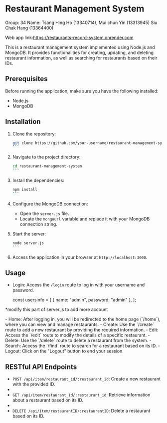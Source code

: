 <h1>Restaurant Management System</h1>

Group: 34
Name: 
Tsang Hing Ho (13340714),
Mui chun Yin (13313945)
Siu Chak Hang (13364400)

Web app link:https://restaurants-record-system.onrender.com

This is a restaurant management system implemented using Node.js and MongoDB. It provides functionalities for creating, updating, and deleting restaurant information, as well as searching for restaurants based on their IDs.

## Prerequisites

Before running the application, make sure you have the following installed:

- Node.js
- MongoDB

## Installation

1. Clone the repository:

   ````bash
   git clone https://github.com/your-username/restaurant-management-system.git
   ```

2. Navigate to the project directory:

   ````bash
   cd restaurant-management-system
   ```

3. Install the dependencies:

   ````bash
   npm install
   ```

4. Configure the MongoDB connection:

   - Open the `server.js` file.
   - Locate the `mongourl` variable and replace it with your MongoDB connection string.

5. Start the server:

   ````bash
   node server.js
   ```

6. Access the application in your browser at `http://localhost:3000`.

## Usage

- Login: Access the `/login` route to log in with your username and password.
  
  <p>const usersinfo = [
  { name: "admin", password: "admin" },
             ];</p>
<p>*modify this part of server.js to add more account</p>
- Home: After logging in, you will be redirected to the home page (`/home`), where you can view and manage restaurants.
- Create: Use the `/create` route to add a new restaurant by providing the required information.
- Edit: Access the `/edit` route to modify the details of a specific restaurant.
- Delete: Use the `/delete` route to delete a restaurant from the system.
- Search: Access the `/find` route to search for a restaurant based on its ID.
- Logout: Click on the "Logout" button to end your session.

## RESTful API Endpoints

- `POST /api/item/restaurant_id/:restaurant_id`: Create a new restaurant with the provided ID.
- 
- `GET /api/item/restaurant_id/:restaurant_id`: Retrieve information about a restaurant based on its ID.
- 
- `DELETE /api/item/restaurantID/:restaurantID`: Delete a restaurant based on its ID.


